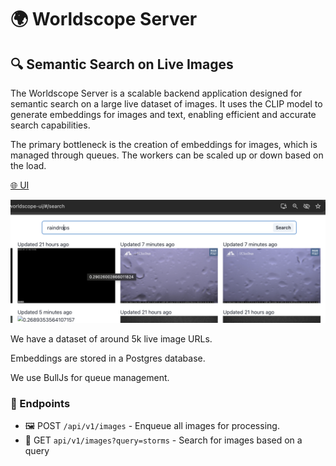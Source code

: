 # 🌍 Worldscope Server

## 🔍 Semantic Search on Live Images

The Worldscope Server is a scalable backend application designed for semantic search on a large live dataset of images. It uses the CLIP model to generate embeddings for images and text, enabling efficient and accurate search capabilities.

The primary bottleneck is the creation of embeddings for images, which is managed through queues. The workers can be scaled up or down based on the load.

[🌐 UI](https://shrnik.github.io/worldscope-ui/#/search)

![alt text](image-1.png)

We have a dataset of around 5k live image URLs.

Embeddings are stored in a Postgres database.

We use BullJs for queue management.

### 📌 Endpoints

- 🖼️ POST `/api/v1/images` - Enqueue all images for processing.
- 🔎 GET `api/v1/images?query=storms` - Search for images based on a query
